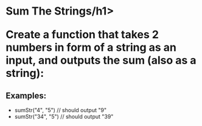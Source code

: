 <h1>Sum The Strings/h1>

<p>Create a function that takes 2 numbers in form of a string as an input, and outputs the sum (also as a string):</p>
<h2>Examples:</h2>

<ul>
<li>sumStr("4", "5")    // should output "9"</li>
<li>sumStr("34", "5")   // should output "39"</li>
</ul>

